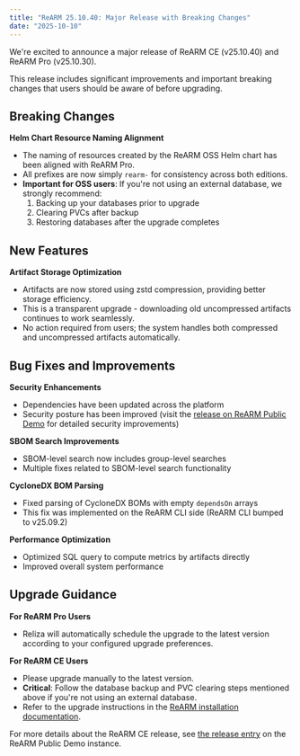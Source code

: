 ```yaml
---
title: "ReARM 25.10.40: Major Release with Breaking Changes"
date: "2025-10-10"
---
```


We're excited to announce a major release of ReARM CE (v25.10.40) and ReARM Pro (v25.10.30).

This release includes significant improvements and important breaking changes that users should be aware of before upgrading.

## Breaking Changes

**Helm Chart Resource Naming Alignment**
- The naming of resources created by the ReARM OSS Helm chart has been aligned with ReARM Pro.
- All prefixes are now simply `rearm-` for consistency across both editions.
- **Important for OSS users**: If you're not using an external database, we strongly recommend:
  1. Backing up your databases prior to upgrade
  2. Clearing PVCs after backup
  3. Restoring databases after the upgrade completes

## New Features

**Artifact Storage Optimization**
- Artifacts are now stored using zstd compression, providing better storage efficiency.
- This is a transparent upgrade - downloading old uncompressed artifacts continues to work seamlessly.
- No action required from users; the system handles both compressed and uncompressed artifacts automatically.

## Bug Fixes and Improvements

**Security Enhancements**
- Dependencies have been updated across the platform
- Security posture has been improved (visit the [release on ReARM Public Demo](https://demo.rearmhq.com/release/show/526920e8-0292-4441-9b87-d3c069c81a2d) for detailed security improvements)

**SBOM Search Improvements**
- SBOM-level search now includes group-level searches
- Multiple fixes related to SBOM-level search functionality

**CycloneDX BOM Parsing**
- Fixed parsing of CycloneDX BOMs with empty `dependsOn` arrays
- This fix was implemented on the ReARM CLI side (ReARM CLI bumped to v25.09.2)

**Performance Optimization**
- Optimized SQL query to compute metrics by artifacts directly
- Improved overall system performance

## Upgrade Guidance

**For ReARM Pro Users**
- Reliza will automatically schedule the upgrade to the latest version according to your configured upgrade preferences.

**For ReARM CE Users**
- Please upgrade manually to the latest version.
- **Critical**: Follow the database backup and PVC clearing steps mentioned above if you're not using an external database.
- Refer to the upgrade instructions in the [ReARM installation documentation](https://docs.rearmhq.com/installation/#installation-via-helm-chart).

For more details about the ReARM CE release, see [the release entry](https://demo.rearmhq.com/release/show/526920e8-0292-4441-9b87-d3c069c81a2d) on the ReARM Public Demo instance.
